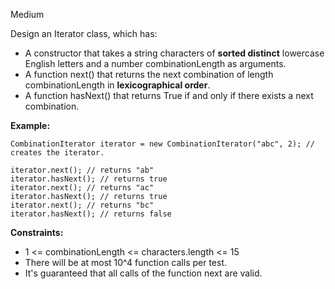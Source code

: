 Medium

Design an Iterator class, which has:

- A constructor that takes a string characters of **sorted distinct** lowercase English letters and a number combinationLength as arguments.
- A function next() that returns the next combination of length combinationLength in **lexicographical order**.
- A function hasNext() that returns True if and only if there exists a next combination.
 

**Example:**
```
CombinationIterator iterator = new CombinationIterator("abc", 2); // creates the iterator.

iterator.next(); // returns "ab"
iterator.hasNext(); // returns true
iterator.next(); // returns "ac"
iterator.hasNext(); // returns true
iterator.next(); // returns "bc"
iterator.hasNext(); // returns false
```
**Constraints:**

- 1 <= combinationLength <= characters.length <= 15
- There will be at most 10^4 function calls per test.
- It's guaranteed that all calls of the function next are valid.
